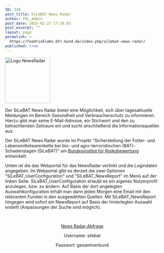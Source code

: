 ```yaml
---
ID: 349
post_title: SiLeBAT News Radar
author: FRL_Admin
post_date: 2015-02-27 17:16:03
post_excerpt: ""
layout: page
permalink: >
  https://foodrisklabs.bfr.bund.de/index.php/silebat-news-radar/
published: true
---
```

<a href="https://knime.bfrlab.de/com.knime.enterprise.server/#/SiLeBAT/"><img src="https://foodrisklabs.bfr.bund.de/wp-content/uploads/2015/02/Icon-NewsRadar4-1.png" alt="Logo NewsRadar" width="148" height="150" class="aligncenter size-full wp-image-1897" /></a>

Der SiLeBAT News Radar bietet eine Möglichkeit, sich über tagesaktuelle Meldungen im Bereich Gesundheit und Verbraucherschutz zu informieren. Hierzu gibt man seine E-Mail-Adresse, ein Stichwort und den zu betrachtenden Zeitraum ein und sucht anschließend die Informationsquellen aus.

Der SiLeBAT News Radar wurde im Projekt "Sicherstellung der Futter- und Lebensmittelwarenkette bei bio- und agro-terroristischen (BAT)-Schadenslagen (SiLeBAT)" am <a title="Bundesinstitut für Risikobewertung" href="http://www.bfr.bund.de/de/start.html" target="_blank">Bundesinstitut für Risikobewertung</a> entwickelt.

Unten ist die das Webportal für das NewsRadar verlinkt und die Logindaten angegeben. Im Webportal gibt es derzeit die zwei Optionen "SiLeBAT_UserConfiguration" und "SiLeBAT_NewsReport" im Menü auf der linken Seite. SiLeBAT_UserConfiguration erlaubt es ein eigenes Nutzerprofil anzulegen, bzw. zu ändern. Auf Basis der dort angelegten Auswahlkonfiguration erhält man dann jeden Morgen eine Email mit den relevanten Funden in den ausgewählten Quellen. Mit SiLeBAT_NewsReport hingegen wird sofort ein NewsReport auf Basis der hinterlegten Auswahl erstellt (Anpassungen der Suche sind möglich).

&nbsp;
<p style="text-align: center;"><a title="News Radar" href="https://knime.bfrlab.de/com.knime.enterprise.server/#/SiLeBAT/" target="_blank">News Radar-Abfrage</a></p>
<p style="text-align: center;">Username: silebat</p>
<p style="text-align: center;">Passwort: gesamtverbund</p>
<p style="text-align: center;"></p>